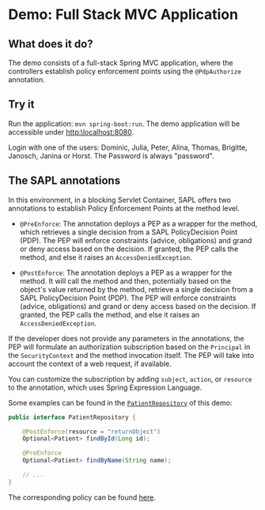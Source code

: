# Demo: Full Stack MVC Application

## What does it do?

The demo consists of a full-stack Spring MVC application, where the controllers establish policy enforcement points using the `@PdpAuthorize` annotation.
  
## Try it

Run the application: `mvn spring-boot:run`. The demo application will be accessible under [http:\\localhost:8080](http:\\localhost:8080).

Login with one of the users: Dominic, Julia, Peter, Alina, Thomas, Brigitte, Janosch, Janina or Horst. 
The Password is always "password".

## The SAPL annotations 

In this environment, in a blocking Servlet Container, SAPL offers two annotations to establish Policy Enforcement Points at the method level.

* `@PreEnforce`: The annotation deploys a PEP as a wrapper for the method, which retrieves a single decision from a SAPL PolicyDecision Point (PDP). The PEP will enforce constraints (advice, obligations) and grand or deny access based on the decision. If granted, the PEP calls the method, and else it raises an `AccessDeniedException`.

* `@PostEnforce`: The annotation deploys a PEP as a wrapper for the method. It will call the method and then, potentially based on the object's value returned by the method, retrieve a single decision from a SAPL PolicyDecision Point (PDP). The PEP will enforce constraints (advice, obligations) and grand or deny access based on the decision. If granted, the PEP calls the method, and else it raises an `AccessDeniedException`.

If the developer does not provide any parameters in the annotations, the PEP will formulate an authorization subscription based on the `Principal` in the `SecurityContext` and the method invocation itself. The PEP will take into account the context of a web request, if available.

You can customize the subscription by adding `subject`, `action`, or `resource` to the annotation, which uses Spring Expression Language.

Some examples can be found in the [`PatientRepository`](https://github.com/heutelbeck/sapl-demos/blob/master/sapl-demo-mvc-app/src/main/java/io/sapl/mvc/demo/domain/PatientRepository.java) of this demo:

```java
public interface PatientRepository {

    @PostEnforce(resource = "returnObject")
    Optional<Patient> findById(Long id);

    @PreEnforce
    Optional<Patient> findByName(String name);

    // ...
}
```

The corresponding policy can be found [here](https://github.com/heutelbeck/sapl-demos/blob/master/sapl-demo-mvc-app/src/main/resources/policies/patient_repository_policyset.sapl).

